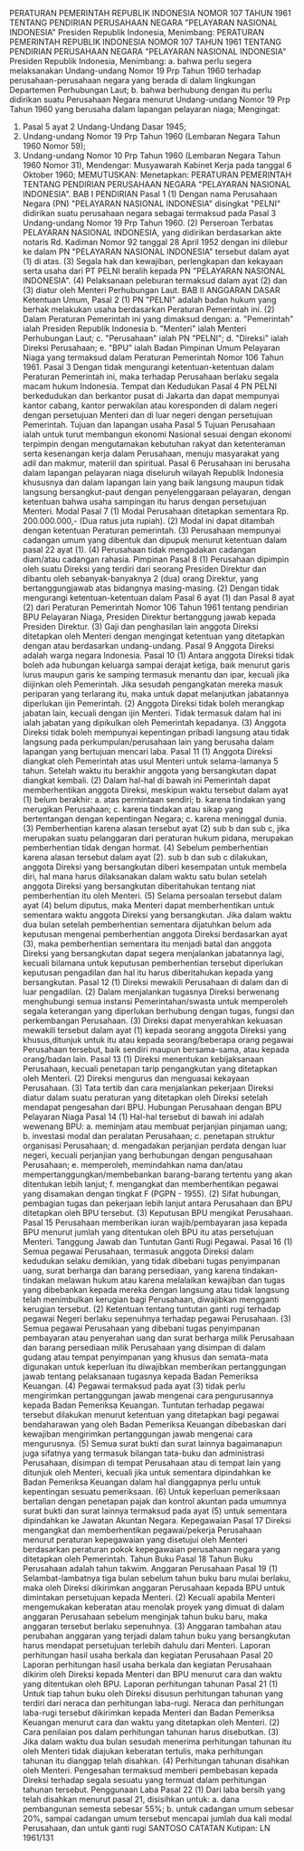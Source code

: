 PERATURAN PEMERINTAH REPUBLIK INDONESIA NOMOR 107 TAHUN 1961 TENTANG PENDIRIAN PERUSAHAAN NEGARA "PELAYARAN NASIONAL INDONESIA" Presiden Republik Indonesia, Menimbang: PERATURAN PEMERINTAH REPUBLIK INDONESIA NOMOR 107 TAHUN 1961 TENTANG PENDIRIAN PERUSAHAAN NEGARA "PELAYARAN NASIONAL INDONESIA" Presiden Republik Indonesia, Menimbang:
a. bahwa perlu segera melaksanakan Undang-undang Nomor 19 Prp Tahun 1960 terhadap perusahaan-perusahaan negara yang berada di dalam lingkungan Departemen Perhubungan Laut;
b. bahwa berhubung dengan itu perlu didirikan suatu Perusahaan Negara menurut Undang-undang Nomor 19 Prp Tahun 1960 yang berusaha dalam lapangan pelayaran niaga;
Mengingat:

1. Pasal 5 ayat 2 Undang-Undang Dasar 1945;
2. Undang-undang Nomor 19 Prp Tahun 1960 (Lembaran Negara Tahun 1960 Nomor 59);
3. Undang-undang Nomor 10 Prp Tahun 1960 (Lembaran Negara Tahun 1960 Nomor 31), Mendengar: Musyawarah Kabinet Kerja pada tanggal 6 Oktober 1960;
MEMUTUSKAN:
 Menetapkan: PERATURAN PEMERINTAH TENTANG PENDIRIAN PERUSAHAAN NEGARA "PELAYARAN NASIONAL INDONESIA". BAB I PENDIRIAN Pasal 1 (1) Dengan nama Perusahaan Negara (PN) "PELAYARAN NASIONAL INDONESIA" disingkat "PELNI" didirikan suatu perusahaan negara sebagai termaksud pada Pasal 3 Undang-undang Nomor 19 Prp Tahun 1960. (2) Perseroan Terbatas PELAYARAN NASIONAL INDONESIA, yang didirikan berdasarkan akte notaris Rd. Kadiman Nomor 92 tanggal 28 April 1952 dengan ini dilebur ke dalam PN "PELAYARAN NASIONAL INDONESIA" tersebut dalam ayat (1) di atas. (3) Segala hak dan kewajiban, perlengkapan dan kekayaan serta usaha dari PT PELNI beralih kepada PN "PELAYARAN NASIONAL INDONESIA". (4) Pelaksanaan peleburan termaksud dalam ayat (2) dan (3) diatur oleh Menteri Perhubungan Laut. BAB II ANGGARAN DASAR Ketentuan Umum, Pasal 2 (1) PN "PELNI" adalah badan hukum yang berhak melakukan usaha berdasarkan Peraturan Pemerintah ini. (2) Dalam Peraturan Pemerintah ini yang dimaksud dengan:
a. "Pemerintah" ialah Presiden Republik Indonesia b. "Menteri" ialah Menteri Perhubungan Laut;
c. "Perusahaan" ialah PN "PELNI";
d. "Direksi" ialah Direksi Perusahaan;
e. "BPU" ialah Badan Pimpinan Umum Pelayaran Niaga yang termaksud dalam Peraturan Pemerintah Nomor 106 Tahun 1961. Pasal 3 Dengan tidak mengurangi ketentuan-ketentuan dalam Peraturan Pemerintah ini, maka terhadap Perusahaan berlaku segala macam hukum Indonesia. Tempat dan Kedudukan Pasal 4 PN PELNI berkedudukan dan berkantor pusat di Jakarta dan dapat mempunyai kantor cabang, kantor perwakilan atau koresponden di dalam negeri dengan persetujuan Menteri dan di luar negeri dengan persetujuan Pemerintah. Tujuan dan lapangan usaha Pasal 5 Tujuan Perusahaan ialah untuk turut membangun ekonomi Nasional sesuai dengan ekonomi terpimpin dengan mengutamakan kebutuhan rakyat dan ketenteraman serta kesenangan kerja dalam Perusahaan, menuju masyarakat yang adil dan makmur, materiil dan spiritual. Pasal 6 Perusahaan ini berusaha dalam lapangan pelayaran niaga diseluruh wilayah Republik Indonesia khususnya dan dalam lapangan lain yang baik langsung maupun tidak langsung bersangkut-paut dengan penyelenggaraan pelayaran, dengan ketentuan bahwa usaha sampingan itu harus dengan persetujuan Menteri. Modal Pasal 7 (1) Modal Perusahaan ditetapkan sementara Rp. 200.000.000,- (Dua ratus juta rupiah).
(2) Modal ini dapat ditambah dengan ketentuan Peraturan pemerintah. (3) Perusahaan mempunyai cadangan umum yang dibentuk dan dipupuk menurut ketentuan dalam pasal 22 ayat (1). (4) Perusahaan tidak mengadakan cadangan diam/atau cadangan rahasia. Pimpinan Pasal 8 (1) Perusahaan dipimpin oleh suatu Direksi yang terdiri dari seorang Presiden Direktur dan dibantu oleh sebanyak-banyaknya 2 (dua) orang Direktur, yang bertanggungjawab atas bidangnya masing-masing. (2) Dengan tidak mengurangi ketentuan-ketentuan dalam Pasal 6 ayat (1) dan Pasal 8 ayat (2) dari Peraturan Pemerintah Nomor 106 Tahun 1961 tentang pendirian BPU Pelayaran Niaga, Presiden Direktur bertanggung jawab kepada Presiden Direktur. (3) Gaji dan penghasilan lain anggota Direksi ditetapkan oleh Menteri dengan mengingat ketentuan yang ditetapkan dengan atau berdasarkan undang-undang. Pasal 9 Anggota Direksi adalah warga negara Indonesia. Pasal 10 (1) Antara anggota Direksi tidak boleh ada hubungan keluarga sampai derajat ketiga, baik menurut garis lurus maupun garis ke samping termasuk menantu dan ipar, kecuali jika diijinkan oleh Pemerintah. Jika sesudah pengangkatan mereka masuk periparan yang terlarang itu, maka untuk dapat melanjutkan jabatannya diperlukan ijin Pemerintah. (2) Anggota Direksi tidak boleh merangkap jabatan lain, kecuali dengan ijin Menteri. Tidak termasuk dalam hal ini ialah jabatan yang dipikulkan oleh Pemerintah kepadanya. (3) Anggota Direksi tidak boleh mempunyai kepentingan pribadi langsung atau tidak langsung pada perkumpulan/perusahaan lain yang berusaha dalam lapangan yang bertujuan mencari laba. Pasal 11 (1) Anggota Direksi diangkat oleh Pemerintah atas usul Menteri untuk selama-lamanya 5 tahun. Setelah waktu itu berakhir anggota yang bersangkutan dapat diangkat kembali. (2) Dalam hal-hal di bawah ini Pemerintah dapat memberhentikan anggota Direksi, meskipun waktu tersebut dalam ayat (1) belum berakhir:
a. atas permintaan sendiri;
b. karena tindakan yang merugikan Perusahaan;
c. karena tindakan atau sikap yang bertentangan dengan kepentingan Negara;
c. karena meninggal dunia. (3) Pemberhentian karena alasan tersebut ayat (2) sub b dan sub c, jika merupakan suatu pelanggaran dari peraturan hukum pidana, merupakan pemberhentian tidak dengan hormat.
(4) Sebelum pemberhentian karena alasan tersebut dalam ayat (2). sub b dan sub c dilakukan, anggota Direksi yang bersangkutan diberi kesempatan untuk membela diri, hal mana harus dilaksanakan dalam waktu satu bulan setelah anggota Direksi yang bersangkutan diberitahukan tentang niat pemberhentian itu oleh Menteri. (5) Selama persoalan tersebut dalam ayat (4) belum diputus, maka Menteri dapat memberhentikan untuk sementara waktu anggota Direksi yang bersangkutan. Jika dalam waktu dua bulan setelah pemberhentian sementara dijatuhkan belum ada keputusan mengenai pemberhentian anggota Direksi berdasarkan ayat (3), maka pemberhentian sementara itu menjadi batal dan anggota Direksi yang bersangkutan dapat segera menjalankan jabatannya lagi, kecuali bilamana untuk keputusan pemberhentian tersebut diperlukan keputusan pengadilan dan hal itu harus diberitahukan kepada yang bersangkutan. Pasal 12 (1) Direksi mewakili Perusahaan di dalam dan di luar pengadilan. (2) Dalam menjalankan tugasnya Direksi berwenang menghubungi semua instansi Pemerintahan/swasta untuk memperoleh segala keterangan yang diperlukan berhubung dengan tugas, fungsi dan perkembangan Perusahaan. (3) Direksi dapat menyerahkan kekuasan mewakili tersebut dalam ayat (1) kepada seorang anggota Direksi yang khusus,ditunjuk untuk itu atau kepada seorang/beberapa orang pegawai Perusahaan tersebut, baik sendiri maupun bersama-sama, atau kepada orang/badan lain. Pasal 13 (1) Direksi menentukan kebijaksanaan Perusahaan, kecuali penetapan tarip pengangkutan yang ditetapkan oleh Menteri. (2) Direksi mengurus dan menguasai kekayaan Perusahaan. (3) Tata tertib dan cara menjalankan pekerjaan Direksi diatur dalam suatu peraturan yang ditetapkan oleh Direksi setelah mendapat pengesahan dari BPU. Hubungan Perusahaan dengan BPU Pelayaran Niaga Pasal 14 (1) Hal-hal tersebut di bawah ini adalah wewenang BPU:
a. meminjam atau membuat perjanjian pinjaman uang;
b. investasi modal dan peralatan Perusahaan;
c. penetapan struktur organisasi Perusahaan;
d. mengadakan perjanjian perdata dengan luar negeri, kecuali perjanjian yang berhubungan dengan pengusahaan Perusahaan;
e. memperoleh, memindahkan nama dan/atau mempertanggungkan/membebankan barang-barang tertentu yang akan ditentukan lebih lanjut;
f. mengangkat dan memberhentikan pegawai yang disamakan dengan tingkat F (PGPN - 1955). (2) Sifat hubungan, pembagian tugas dan pekerjaan lebih lanjut antara Perusahaan dan BPU ditetapkan oleh BPU tersebut. (3) Keputusan BPU mengikat Perusahaan. Pasal 15 Perusahaan memberikan iuran wajib/pembayaran jasa kepada BPU menurut jumlah yang ditentukan oleh BPU itu atas persetujuan Menteri. Tanggung Jawab dan Tuntutan Ganti Rugi Pegawai. Pasal 16 (1) Semua pegawai Perusahaan, termasuk anggota Direksi dalam kedudukan selaku demikian, yang tidak dibebani tugas penyimpanan uang, surat berharga dan barang persediaan, yang karena tindakan-tindakan melawan hukum atau karena melalaikan kewajiban dan tugas yang dibebankan kepada mereka dengan langsung atau tidak langsung telah menimbulkan kerugian bagi Perusahaan, diwajibkan mengganti kerugian tersebut. (2) Ketentuan tentang tuntutan ganti rugi terhadap pegawai Negeri berlaku sepenuhnya terhadap pegawai Perusahaan. (3) Semua pegawai Perusahaan yang dibebani tugas penyimpanan pembayaran atau penyerahan uang dan surat berharga milik Perusahaan dan barang persediaan milik Perusahaan yang disimpan di dalam gudang atau tempat penyimpanan yang khusus dan semata-mata digunakan untuk keperluan itu diwajibkan memberikan pertanggungan jawab tentang pelaksanaan tugasnya kepada Badan Pemeriksa Keuangan. (4) Pegawai termaksud pada ayat (3) tidak perlu mengirimkan pertanggungan jawab mengenai cara pengurusannya kepada Badan Pemeriksa Keuangan. Tuntutan terhadap pegawai tersebut dilakukan menurut ketentuan yang ditetapkan bagi pegawai bendaharawan yang oleh Badan Pemeriksa Keuangan dibebaskan dari kewajiban mengirimkan pertanggungan jawab mengenai cara mengurusnya. (5) Semua surat bukti dan surat lainnya bagaimanapun juga sifatnya yang termasuk bilangan tata-buku dan administrasi Perusahaan, disimpan di tempat Perusahaan atau di tempat lain yang ditunjuk oleh Menteri, kecuali jika untuk sementara dipindahkan ke Badan Pemeriksa Keuangan dalam hal dianggapnya perlu untuk kepentingan sesuatu pemeriksaan. (6) Untuk keperluan pemeriksaan bertalian dengan penetapan pajak dan kontrol akuntan pada umumnya surat bukti dan surat lainnya termaksud pada ayat (5) untuk sementara dipindahkan ke Jawatan Akuntan Negara. Kepegawaian Pasal 17 Direksi mengangkat dan memberhentikan pegawai/pekerja Perusahaan menurut peraturan kepegawaian yang disetujui oleh Menteri berdasarkan peraturan pokok kepegawaian perusahaan negara yang ditetapkan oleh Pemerintah. Tahun Buku Pasal 18 Tahun Buku Perusahaan adalah tahun takwim. Anggaran Perusahaan Pasal 19 (1) Selambat-lambatnya tiga bulan sebelum tahun buku baru mulai berlaku, maka oleh Direksi dikirimkan anggaran Perusahaan kepada BPU untuk dimintakan persetujuan kepada Menteri. (2) Kecuali apabila Menteri mengemukakan keberatan atau menolak proyek yang dimuat di dalam anggaran Perusahaan sebelum menginjak tahun buku baru, maka anggaran tersebut berlaku sepenuhnya. (3) Anggaran tambahan atau perubahan anggaran yang terjadi dalam tahun buku yang bersangkutan harus mendapat persetujuan terlebih dahulu dari Menteri. Laporan perhitungan hasil usaha berkala dan kegiatan Perusahaan Pasal 20 Laporan perhitungan hasil usaha berkala dan kegiatan Perusahaan dikirim oleh Direksi kepada Menteri dan BPU menurut cara dan waktu yang ditentukan oleh BPU. Laporan perhitungan tahunan Pasal 21 (1) Untuk tiap tahun buku oleh Direksi disusun perhitungan tahunan yang terdiri dari neraca dan perhitungan laba-rugi. Neraca dan perhitungan laba-rugi tersebut dikirimkan kepada Menteri dan Badan Pemeriksa Keuangan menurut cara dan waktu yang ditetapkan oleh Menteri. (2) Cara penilaian pos dalam perhitungan tahunan harus disebutkan. (3) Jika dalam waktu dua bulan sesudah menerima perhitungan tahunan itu oleh Menteri tidak diajukan keberatan tertulis, maka perhitungan tahunan itu dianggap telah disahkan. (4) Perhitungan tahunan disahkan oleh Menteri. Pengesahan termaksud memberi pembebasan kepada Direksi terhadap segala sesuatu yang termuat dalam perhitungan tahunan tersebut. Penggunaan Laba Pasal 22 (1) Dari laba bersih yang telah disahkan menurut pasal 21, disisihkan untuk:
a. dana pembangunan semesta sebesar 55%;
b. untuk cadangan umum sebesar 20%, sampai cadangan umum tersebut mencapai jumlah dua kali modal Perusahaan, dan untuk ganti rugi SANTOSO CATATAN Kutipan: LN 1961/131